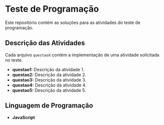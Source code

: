 # Teste de Programação

Este repositório contém as soluções para as atividades do teste de programação.

## Descrição das Atividades

Cada arquivo `questaoX` contém a implementação de uma atividade solicitada no teste.

- **questao1:** Descrição da atividade 1.
- **questao2:** Descrição da atividade 2.
- **questao3:** Descrição da atividade 3.
- **questao4:** Descrição da atividade 4.
- **questao5:** Descrição da atividade 5.

## Linguagem de Programação

- **JavaScript**

